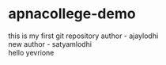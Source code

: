 # apnacollege-demo
this is my first git repository
author - ajaylodhi <br>
new author - satyamlodhi
<br>hello yevrione